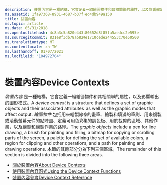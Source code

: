 ```yaml
---
description: 裝置內容是一種結構，它會定義一組繪圖物件和其相關聯的屬性，以及影響輸出的圖形模式。
ms.assetid: 1fa97368-8931-4687-b37f-ed4db949a150
title: 裝置內容
ms.topic: article
ms.date: 05/31/2018
ms.openlocfilehash: 4c8a3c5a820e443180552d8f85fa5aedcc2e595e
ms.sourcegitcommit: 831e8f3db78ab820e1710cede244553c70e50500
ms.translationtype: MT
ms.contentlocale: zh-TW
ms.lasthandoff: 01/07/2021
ms.locfileid: "104972704"
---
```

# <a name="device-contexts"></a><span data-ttu-id="40061-103">裝置內容</span><span class="sxs-lookup"><span data-stu-id="40061-103">Device Contexts</span></span>

<span data-ttu-id="40061-104">*裝置內容* 是一種結構，它會定義一組繪圖物件和其相關聯的屬性，以及影響輸出的圖形模式。</span><span class="sxs-lookup"><span data-stu-id="40061-104">A *device context* is a structure that defines a set of graphic objects and their associated attributes, as well as the graphic modes that affect output.</span></span> <span data-ttu-id="40061-105">*繪圖物件* 包括用來繪製線條的畫筆、繪製和填滿的筆刷、用來複製或滾動螢幕元件的點陣圖、定義可用色彩集的調色板、用於裁剪的區域、其他作業，以及繪製和繪製作業的路徑。</span><span class="sxs-lookup"><span data-stu-id="40061-105">The *graphic objects* include a pen for line drawing, a brush for painting and filling, a bitmap for copying or scrolling parts of the screen, a palette for defining the set of available colors, a region for clipping and other operations, and a path for painting and drawing operations.</span></span> <span data-ttu-id="40061-106">本節的其餘部分分為下列三個區域。</span><span class="sxs-lookup"><span data-stu-id="40061-106">The remainder of this section is divided into the following three areas.</span></span>

-   [<span data-ttu-id="40061-107">關於裝置內容</span><span class="sxs-lookup"><span data-stu-id="40061-107">About Device Contexts</span></span>](about-device-contexts.md)
-   [<span data-ttu-id="40061-108">使用裝置內容函式</span><span class="sxs-lookup"><span data-stu-id="40061-108">Using the Device Context Functions</span></span>](using-the-device-context-functions.md)
-   [<span data-ttu-id="40061-109">裝置內容參考</span><span class="sxs-lookup"><span data-stu-id="40061-109">Device Context Reference</span></span>](device-context-reference.md)

 

 



